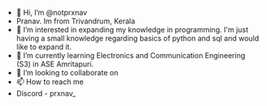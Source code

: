 - 👋 Hi, I’m @notprxnav
- Pranav. Im from Trivandrum, Kerala
- 👀 I’m interested in expanding my knowledge in programming. I'm just having a small knowledge regarding basics of python and sql and would like to expand it.
- 🌱 I’m currently learning Electronics and Communication Engineering (S3) in ASE Amritapuri.
- 💞️ I’m looking to collaborate on 
- 📫 How to reach me
- Discord - prxnav_

<!---
notprxnav/notprxnav is a ✨ special ✨ repository because its `README.md` (this file) appears on your GitHub profile.
You can click the Preview link to take a look at your changes.
--->
